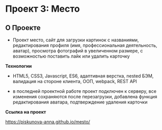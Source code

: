 # Проект 3: Место

## О Проекте

* Проект место, сайт для загрузки картинок с названиями, редактирования профиля (имя, профессиональная деятельность, аватар), просмотра фотографий в увеличенном размере, с возможностью поставить лайк или удалить карточку

**Технологии**  

* HTML5, CSS3, Javascript, ES6, адаптивная верстка, nested БЭМ, валидация на стороне клиента, ООП, webpack, REST API

* в последней проектной работе проект подключен к серверу, все изменения сохраняются после перезагрузки, добавлена функция редактирования аватара, подтверждение удаления карточки

**Ссылка на проект**  

https://piskunova-anna.github.io/mesto/